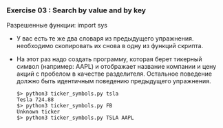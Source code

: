 ### Exercise 03 : Search by value and by key

Разрешенные функции: import sys

* У вас есть те же два словаря из предыдущего упражнения. необходимо скопировать их снова в одну из функций скрипта.
* На этот раз надо создать программу, которая берет тикерный символ (например: AAPL) и отображает
название компании и цену акций с пробелом в качестве разделителя. Остальное поведение должно быть идентичным поведению предыдущего упражнения.

      $> python3 ticker_symbols.py tsla
      Tesla 724.88
      $> python3 ticker_symbols.py FB
      Unknown ticker
      $> python3 ticker_symbols.py TSLA AAPL
